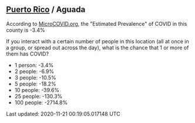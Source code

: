 
## [Puerto Rico](/united-states/puerto-rico) / Aguada

According to [MicroCOVID.org](http://microcovid.org),
the "Estimated Prevalence" of COVID in this county is -3.4%

If you interact with a certain number of people in this location
(all at once in a group, or spread out across the day), what is the chance that
1 or more of them has COVID?

- 1 person: -3.4%
- 2 people: -6.9%
- 3 people: -10.5%
- 5 people: -18.2%
- 10 people: -39.6%
- 25 people: -130.3%
- 100 people: -2714.8%

Last updated: 2020-11-21 00:19:05.017148 UTC

